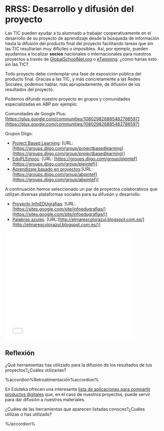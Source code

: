 
# RRSS: Desarrollo y difusión del proyecto

Las TIC pueden ayudar a tu alumnado a trabajar cooperativamente en el desarrollo de su proyecto de aprendizaje desde la búsqueda de información hasta la difusión del producto final del proyecto facilitando tareas que sin las TIC resultarían muy difíciles o imposibles. Así, por ejemplo, pueden ayudarnos a localizar **socios** nacionales o internacionales para nuestros proyectos a través de [GlobalSchoolNet.org](http://www.globalschoolnet.org/gsnpr/) o [eTwinning](http://etwinning.es/): ¿cómo harías esto sin las TIC?

Todo proyecto debe contemplar una fase de exposición pública del producto final. Gracias a las TIC, y más concretamente a las Redes Sociales, podemos hablar, más apropiadamente, de difusión de los resultados del proyecto.

Podemos difundir nuestro proyecto en grupos y comunidades especializadas en ABP por ejemplo:

Comunidades de Google Plus: [https://plus.google.com/communities/108029826885482786597](https://plus.google.com/communities/108029826885482786597)

Grupos Diigo:

- [Project Based Learning](https://groups.diigo.com/group/projectbasedlearning): [URL:[https://groups.diigo.com/group/projectbasedlearning](https://groups.diigo.com/group/projectbasedlearning)]
- [EduPLEmooc](https://groups.diigo.com/group/pleintef): [URL: [https://groups.diigo.com/group/pleintef](https://groups.diigo.com/group/pleintef)]
- [Aprendizaje basado en proyectos](https://groups.diigo.com/group/abpintef):[URL: [https://groups.diigo.com/group/abpintef](https://groups.diigo.com/group/abpintef)]

A continuación hemos seleccionado un par de proyectos colaborativos que utilizan diversas plataformas sociales para su difusión y desarrollo:

- [Proyecto InfoEDUgrafias](https://sites.google.com/site/infoedugrafias/): [URL:[https://sites.google.com/site/infoedugrafias/](https://sites.google.com/site/infoedugrafias/)]
- [Palabras azules](http://elmarescolorazul.blogspot.com.es/): [URL:[http://elmarescolorazul.blogspot.com.es/](http://elmarescolorazul.blogspot.com.es/)]



<iframe width="425" height="355" src="//www.slideshare.net/slideshow/embed_code/34473791" frameborder="0" marginwidth="0" marginheight="0" scrolling="no" allowfullscreen=""></iframe>



## Reflexión

¿Qué herramientas has utilizado para la difusión de los resultados de tus proyectos?¿Cuáles utilizarías?



%accordion%Retroalimentación%accordion%

En Eduteka ofrecen una interesante [lista de aplicaciones para compartir productos digitales](http://www.eduteka.org/CompartirProductosDigitales.php) que, en el caso de nuestros proyectos, puede servir para dar difusión a nuestros materiales.

¿Cuáles de las herramientas que aparecen listadas conoces?¿Cuáles utilizas o has utilizado?

%/accordion%